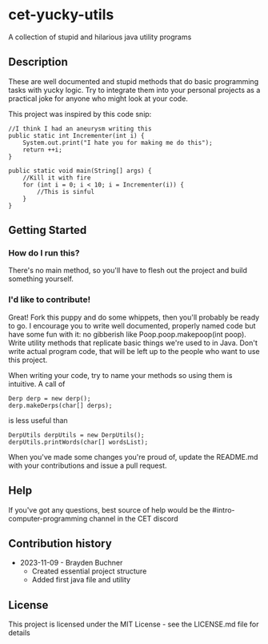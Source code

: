 # cet-yucky-utils

A collection of stupid and hilarious java utility programs

## Description

These are well documented and stupid methods that do basic programming tasks with yucky logic. Try to integrate them into your personal projects as a practical joke for anyone who might look at your code. 

This project was inspired by this code snip:

```
//I think I had an aneurysm writing this  
public static int Incrementer(int i) {  
	System.out.print("I hate you for making me do this");  
	return ++i;  
}  

public static void main(String[] args) {  
	//Kill it with fire  
	for (int i = 0; i < 10; i = Incrementer(i)) {  
		//This is sinful  
	}
}
```

## Getting Started

### How do I run this? 

There's no main method, so you'll have to flesh out the project and build something yourself. 

### I'd like to contribute!

Great! Fork this puppy and do some whippets, then you'll probably be ready to go. I encourage you to write well documented, properly named code but have some fun with it: no gibberish like Poop.poop.makepoop(int poop). Write utility methods that replicate basic things we're used to in Java. Don't write actual program code, that will be left up to the people who want to use this project. 

When writing your code, try to name your methods so using them is intuitive. A call of 
```
Derp derp = new derp();
derp.makeDerps(char[] derps);
```

is less useful than 

```
DerpUtils derpUtils = new DerpUtils();
derpUtils.printWords(char[] wordsList);
```

When you've made some changes you're proud of, update the README.md with your contributions and issue a pull request. 

## Help

If you've got any questions, best source of help would be the #intro-computer-programming channel in the CET discord 

## Contribution history

* 2023-11-09 - Brayden Buchner
    * Created essential project structure
    * Added first java file and utility

## License

This project is licensed under the MIT License - see the LICENSE.md file for details